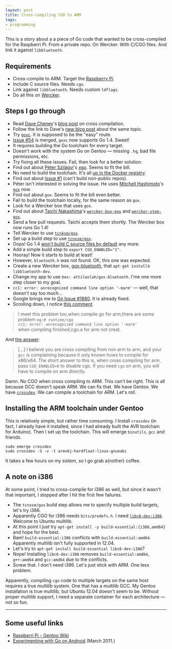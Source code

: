 ```yaml
---
layout: post
title: Cross-compiling CGO to ARM
tags:
- programming
---
```


This is a story about a a piece of Go code that wanted to be cross-compiled for
the Raspberri Pi. From a private repo. On Wercker. With C/CGO files. And link
it against `libbluetooth`.


## Requirements

* Cross-compile to ARM. Target the [Raspberry Pi].
* Include C source files. Needs `cgo`.
* Link against `libbluetooth`. Needs custom `ldflags`.
* Do all this on [Wercker].

[Raspberry Pi]: http://www.raspberrypi.org/
[Wercker]: http://wercker.com/


## Steps I go through

* Read [Dave Cheney][davecheney]'s [blog post][1] on cross compilation.
* Follow the link to Dave's [new blog post][2] about the same topic.
* Try [`goxc`][3]. It is supposed to be the "easy" route.
* [Issue #54][4] is merged, `goxc` now supports Go 1.4. Sweet!
* It requires building the Go toolchain for every target.
* Doesn't work with the system Go on Gentoo — missing `.hg`, bad file permissions, etc.
* Try fixing all these issues. Fail, then look for a better solution.
* Find out about [Péter Szilágyi][peter_szilagyi]'s [xgo][5]. Seems to fit the bill.
* No need to build the toolchain. It's all [up in the Docker registry][8].
* Find out about [Issue #1][6] (can't build non-public repos).
* Péter isn't interested in solving the issue. He uses [Mitchell Hashimoto][mitchellh]'s [`gox`][7] now.
* Find out about `gox`. Seems to fit the bill even better.
* Fail to build the toolchain locally, for the same reason as `gox`.
* Look for a Wercker box that uses `gox`.
* Find out about [Taichi Nakashima][deeeet]'s [`wercker-box-gox`][9] and [`wercker-step-gox`][10].
* Send a few pull requests. Taichi accepts them shortly. The Wercker box now runs Go 1.4!
* Tell Wercker to use [`tcnksm/gox`][11].
* Set up a build step to use [`tcnxsm/gox`][12].
* Oops! Go 1.4 [won't build C source files by default][13] any more.
* Add a simple build step to `export CGO_ENABLED="1"`.
* Hooray! Now it starts to build at least!
* However, `bluetooth.h` was not found. OK, this one was expected.
* Create a new Wercker box, [gox-bluetooth][14], that `apt-get install`s `libbluetooth-dev`.
* Change my app to use `box: attilaolah/gox-bluetooth`. I'me one more step closer to my goal.
* `cc1: error: unrecognized command line option '-marm'` — well, that doesn't say too much…
* Google brings me to [Go Issue #1880][16]. It is already fixed.
* Scrolling down, I notice [this comment][17].

> I meet this problem too,when compile go for arm,there are some problem
> `eg:# runtime/cgo`<br>
> `cc1: error: unrecognized command line option '-marm'`<br>
> when compiling finished,cgo.a for arm not creat.

And [the answer][18]:

> […] I believe you are cross compiling from non arm to arm, and your `gcc` is
> complaining because it only known hows to compile for x86/x64. The short answer to this
> is, when cross compiling for arm, pass `CGO_ENABLED=0` to disable cgo. If you need `cgo` on
> arm, you will have to compile on arm directly.

Damn. No CGO when cross compiling to ARM. This can't be right. This is all
because GCC doesn't speak ARM. We can fix that. We have Gentoo. We have
[`crossdev`][19]. We can compile a toolchain for ARM. Let's roll.

[davecheney]: https://twitter.com/davecheney
[peter_szilagyi]: https://twitter.com/peter_szilagyi
[mitchellh]: https://twitter.com/mitchellh
[deeeet]: https://twitter.com/deeeet

[1]: http://dave.cheney.net/2012/09/08/an-introduction-to-cross-compilation-with-go
[2]: http://dave.cheney.net/2013/07/09/an-introduction-to-cross-compilation-with-go-1-1
[3]: https://github.com/laher/goxc
[4]: https://github.com/laher/goxc/pull/54
[5]: https://github.com/karalabe/xgo
[6]: https://github.com/karalabe/xgo/issues/1
[7]: https://github.com/mitchellh/gox
[8]: https://registry.hub.docker.com/u/karalabe/xgo-latest
[9]: https://github.com/tcnksm/wercker-box-gox
[10]: https://github.com/tcnksm/wercker-step-gox
[11]: https://app.wercker.com/#applications/54391f7d84570fc622001320/tab/details
[12]: https://app.wercker.com/#applications/5438e27b2131b5070f0d38bc/tab/details
[13]: http://golang.org/doc/go1.4#gocmd
[14]: https://app.wercker.com/#applications/5492f12e6b3ba8733d986071/tab/details
[16]: https://golang.org/issue/1880
[17]: https://github.com/golang/go/issues/1880#issuecomment-66056700
[18]: https://github.com/golang/go/issues/1880#issuecomment-66056701
[19]: http://www.gentoo.org/proj/en/base/embedded/cross-development.xml


## Installing the ARM toolchain under Gentoo

This is relatively simple, but rather time consuming. I Install `crossdev` (in
fact, I already have it installed, since I had already built the AVR toolchain
for Arduino). Then I set up the toolchain. This will emerge `binutils`, `gcc`
and friends. 

```
sudo emerge crossdev
sudo crossdev -S -v -t armv6j-hardfloat-linux-gnueabi
```

It takes a few hours on my sistem, so I go grab a(nother) coffee.


## A note on i386

At some point, I tried to cross-compile for i386 as well, but since it wasn't
that important, I stopped after I hit the first few failures.

* The `tcnxsm/gox` build step allows me to specify multiple build targets, let's try i386.
* Apparently CGO for i386 needs `bits/predefs.h`. I need [`libc6-dev:i386`][15]. Welcome to Ubuntu multilib.
* At this point I just try `apt-get install -y build-essential:{i386,amd64}` and hope for the best.
* Bam! `build-essential:i386` conflicts with `build-essential:amd64`. Apparently multilib isn't fully supported in 12.04.
* Let's try to `apt-get install build-essential libc6-dev:i386`?
* Nope! Installing `libc6-dev:i386` removes `build-essential:amd64`, `g++:amd64` and `gcc:amd64` due to the conflicts.
* Screw that. I don't need i386. Let's just stick with ARM. One less problem.


[15]: http://packages.ubuntu.com/precise/libs/libc6-dev

Apparently, compiling `cgo` code to multiple targets on the same host requires
a true multilib system. One that has a multilib GCC. My Gentoo installation is
true multilib, but Ubuntu 12.04 doesn't seem to be. Without proper multilib
support, I need a separate container for each architecture — not so fun.

---


## Some useful links

* [Raspberri Pi - Gentoo Wiki](http://wiki.gentoo.org/wiki/Raspberry_Pi)
* [Experimenting with Go on Android](http://river.styx.org/ww/2011/03/godroid) (March 2011.)
